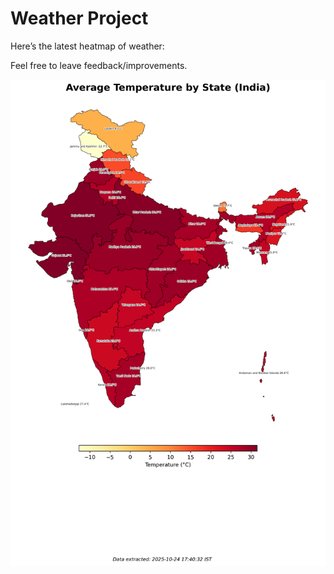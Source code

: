 # Weather Project

Here’s the latest heatmap of weather:

Feel free to leave feedback/improvements.

![India Heatmap](docs/assets/india_heatmap.png?v=FB6CBA)
